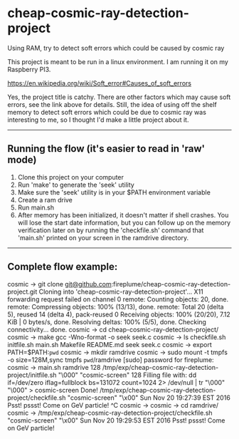 # cheap-cosmic-ray-detection-project
Using RAM, try to detect soft errors which could be caused by cosmic ray

This project is meant to be run in a linux environment. I am running it on my Raspberry PI3.

https://en.wikipedia.org/wiki/Soft_error#Causes_of_soft_errors

Yes, the project title is catchy. There are other factors which may cause soft errors, see the link above for details. Still, the idea of using off the shelf memory to detect soft errors which could be due to cosmic ray was interesting to me, so I thought I'd make a little project about it.

------------------------------------------------------
Running the flow (it's easier to read in 'raw' mode)
------------------------------------------------------

1) Clone this project on your computer
2) Run 'make' to generate the 'seek' utility
3) Make sure the 'seek' utility is in your $PATH environment variable
4) Create a ram drive
5) Run main.sh <path to ramdrive> <memory to use for test>
6) After memory has been initialized, it doesn't matter if shell crashes.
You will lose the start date information, but you can follow up on the
memory verification later on by running the 'checkfile.sh' command that
'main.sh' printed on your screen in the ramdrive directory.


------------------------------------
Complete flow example:
------------------------------------

cosmic -> git clone git@github.com:fireplume/cheap-cosmic-ray-detection-project.git
Cloning into 'cheap-cosmic-ray-detection-project'...
X11 forwarding request failed on channel 0
remote: Counting objects: 20, done.
remote: Compressing objects: 100% (13/13), done.
remote: Total 20 (delta 5), reused 14 (delta 4), pack-reused 0
Receiving objects: 100% (20/20), 7.12 KiB | 0 bytes/s, done.
Resolving deltas: 100% (5/5), done.
Checking connectivity... done.
cosmic -> cd cheap-cosmic-ray-detection-project/
cosmic -> make
gcc -Wno-format -o seek seek.c
cosmic -> ls
checkfile.sh  initfile.sh  main.sh  Makefile  README.md  seek  seek.c
cosmic -> export PATH=$PATH:`pwd`
cosmic -> mkdir ramdrive
cosmic -> sudo mount -t tmpfs -o size=128M,sync tmpfs `pwd`/ramdrive
[sudo] password for fireplume:
cosmic -> main.sh ramdrive 128
/tmp/exp/cheap-cosmic-ray-detection-project/initfile.sh "\000" "cosmic-screen" 128
Filling file with: dd if=/dev/zero iflag=fullblock bs=131072 count=1024 2> /dev/null | tr "\000" "\000" > cosmic-screen
Done!
/tmp/exp/cheap-cosmic-ray-detection-project/checkfile.sh "cosmic-screen" "\x00"
Sun Nov 20 19:27:39 EST 2016
Psst! pssst! Come on GeV particle!
^C
cosmic ->
cosmic -> cd ramdrive/
cosmic -> /tmp/exp/cheap-cosmic-ray-detection-project/checkfile.sh "cosmic-screen" "\x00"
Sun Nov 20 19:29:53 EST 2016
Psst! pssst! Come on GeV particle!
